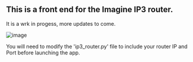 ## This is a front end for the Imagine IP3 router.

It is a wrk in progess, more updates to come.

![image](https://github.com/user-attachments/assets/2bb4259c-a541-47a4-852f-716ee6fd919f)


You will need to modify the 'ip3_router.py' file to include your router IP and Port before launching the app.
